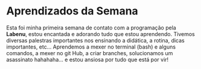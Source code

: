 # Aprendizados da Semana
Esta foi minha primeira semana de contato com a programação pela **Labenu**, estou encantada e adorando tudo que estou aprendendo. Tivemos diversas palestras importantes nos ensinando a didática, a rotina, dicas importantes, etc... Aprendemos a mexer no terminal (bash) e alguns comandos, a mexer no git Hub, a criar branches, solucionamos um asassinato hahahaha... e estou ansiosa por tudo que está por vir!